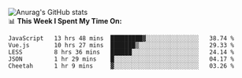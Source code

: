 
![Anurag's GitHub stats](https://github-readme-stats.vercel.app/api?username=supergczh&show_icons=true&theme=radical)
<br />
📊 **This Week I Spent My Time On:**

<!--START_SECTION:waka-->
```text
JavaScript   13 hrs 48 mins  █████████▓░░░░░░░░░░░░░░░   38.74 % 
Vue.js       10 hrs 27 mins  ███████▒░░░░░░░░░░░░░░░░░   29.33 % 
LESS         8 hrs 36 mins   ██████░░░░░░░░░░░░░░░░░░░   24.14 % 
JSON         1 hr 29 mins    █░░░░░░░░░░░░░░░░░░░░░░░░   04.17 % 
Cheetah      1 hr 9 mins     ▓░░░░░░░░░░░░░░░░░░░░░░░░   03.26 % 
```
<!--END_SECTION:waka-->
